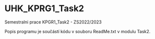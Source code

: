 # UHK_KPRG1_Task2
Semestralni prace KPGR1_Task2 - ZS2022/2023


Popis programu je součástí kódu v souboru ReadMe.txt v modulu Task2.

